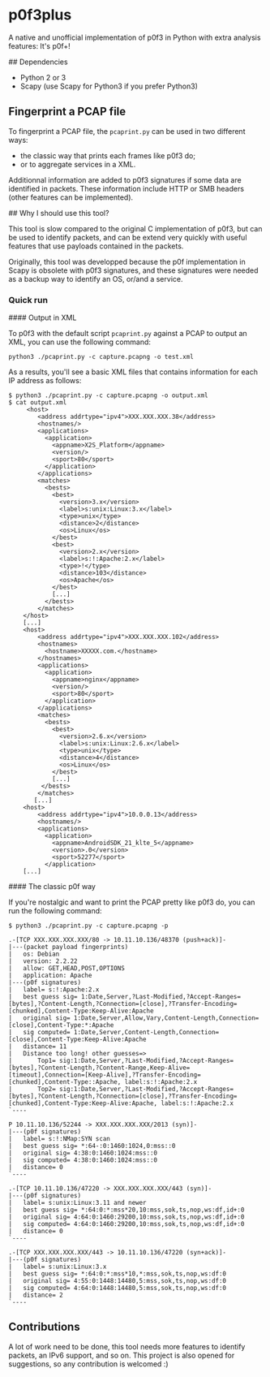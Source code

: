 # p0f3plus
A native and unofficial implementation of p0f3 in Python with extra analysis features: It's p0f+!

## Dependencies

- Python 2 or 3
- Scapy (use Scapy for Python3 if you prefer Python3)

## Fingerprint a PCAP file

To fingerprint a PCAP file, the `pcaprint.py` can be used in two different ways:

* the classic way that prints each frames like p0f3 do;
* or to aggregate services in a XML.

Additionnal information are added to p0f3 signatures if some data are 
identified in packets. These information include HTTP or SMB headers
(other features can be implemented).

## Why I should use this tool?

This tool is slow compared to the original C implementation of p0f3, but can be
used to identify packets, and can be extend very quickly with useful features that 
use payloads contained in the packets. 

Originally, this tool was developped because the p0f implementation in Scapy is
obsolete with p0f3 signatures, and these signatures were needed as a backup
way to identify an OS, or/and a service.  

### Quick run

#### Output in XML

To p0f3 with the default script `pcaprint.py` against a PCAP to output an XML,
you can use the following command:

```
python3 ./pcaprint.py -c capture.pcapng -o test.xml
```

As a results, you'll see a basic XML files that contains information for each IP address
as follows:

```
$ python3 ./pcaprint.py -c capture.pcapng -o output.xml
$ cat output.xml
     <host>
        <address addrtype="ipv4">XXX.XXX.XXX.38</address>
        <hostnames/>
        <applications>
          <application>
            <appname>X2S_Platform</appname>
            <version/>
            <sport>80</sport>
          </application>
        </applications>
        <matches>
          <bests>
            <best>
              <version>3.x</version>
              <label>s:unix:Linux:3.x</label>
              <type>unix</type>
              <distance>2</distance>
              <os>Linux</os>
            </best>
            <best>
              <version>2.x</version>
              <label>s:!:Apache:2.x</label>
              <type>!</type>
              <distance>103</distance>
              <os>Apache</os>
            </best>
            [...]
          </bests>
        </matches>
    </host>
    [...]
    <host>
        <address addrtype="ipv4">XXX.XXX.XXX.102</address>
        <hostnames>
          <hostname>XXXXX.com.</hostname>
        </hostnames>
        <applications>
          <application>
            <appname>nginx</appname>
            <version/>
            <sport>80</sport>
          </application>
        </applications>
        <matches>
          <bests>
            <best>
              <version>2.6.x</version>
              <label>s:unix:Linux:2.6.x</label>
              <type>unix</type>
              <distance>4</distance>
              <os>Linux</os>
            </best>
            [...]
         </bests>
        </matches>
       [...]
    <host>
        <address addrtype="ipv4">10.0.0.13</address>
        <hostnames/>
        <applications>
          <application>
            <appname>AndroidSDK_21_klte_5</appname>
            <version>.0</version>
            <sport>52277</sport>
          </application>
    [...] 
```

#### The classic p0f way

If you're nostalgic and want to print the PCAP pretty like p0f3 do, you can run
the following command:

```
$ python3 ./pcaprint.py -c capture.pcapng -p

.-[TCP XXX.XXX.XXX.XXX/80 -> 10.11.10.136/48370 (push+ack)]-
|---(packet payload fingerprints)
|   os: Debian
|   version: 2.2.22
|   allow: GET,HEAD,POST,OPTIONS
|   application: Apache
|---(p0f signatures)
|   label= s:!:Apache:2.x
|   best guess sig= 1:Date,Server,?Last-Modified,?Accept-Ranges=[bytes],?Content-Length,?Connection=[close],?Transfer-Encoding=[chunked],Content-Type:Keep-Alive:Apache
|   original sig= 1:Date,Server,Allow,Vary,Content-Length,Connection=[close],Content-Type:*:Apache
|   sig computed= 1:Date,Server,Content-Length,Connection=[close],Content-Type:Keep-Alive:Apache
|   distance= 11
|   Distance too long! other guesses=>
|       Top1= sig:1:Date,Server,?Last-Modified,?Accept-Ranges=[bytes],?Content-Length,?Content-Range,Keep-Alive=[timeout],Connection=[Keep-Alive],?Transfer-Encoding=[chunked],Content-Type::Apache, label:s:!:Apache:2.x
|       Top2= sig:1:Date,Server,?Last-Modified,?Accept-Ranges=[bytes],?Content-Length,?Connection=[close],?Transfer-Encoding=[chunked],Content-Type:Keep-Alive:Apache, label:s:!:Apache:2.x
`----

P 10.11.10.136/52244 -> XXX.XXX.XXX.XXX/2013 (syn)]-
|---(p0f signatures)
|   label= s:!:NMap:SYN scan
|   best guess sig= *:64-:0:1460:1024,0:mss::0
|   original sig= 4:38:0:1460:1024:mss::0
|   sig computed= 4:38:0:1460:1024:mss::0
|   distance= 0
`----

.-[TCP 10.11.10.136/47220 -> XXX.XXX.XXX.XXX/443 (syn)]-
|---(p0f signatures)
|   label= s:unix:Linux:3.11 and newer
|   best guess sig= *:64:0:*:mss*20,10:mss,sok,ts,nop,ws:df,id+:0
|   original sig= 4:64:0:1460:29200,10:mss,sok,ts,nop,ws:df,id+:0
|   sig computed= 4:64:0:1460:29200,10:mss,sok,ts,nop,ws:df,id+:0
|   distance= 0
`----

.-[TCP XXX.XXX.XXX.XXX/443 -> 10.11.10.136/47220 (syn+ack)]-
|---(p0f signatures)
|   label= s:unix:Linux:3.x
|   best guess sig= *:64:0:*:mss*10,*:mss,sok,ts,nop,ws:df:0
|   original sig= 4:55:0:1448:14480,5:mss,sok,ts,nop,ws:df:0
|   sig computed= 4:64:0:1448:14480,5:mss,sok,ts,nop,ws:df:0
|   distance= 2
`----
```

## Contributions

A lot of work need to be done, this tool needs more features to identify packets, an IPv6 support, and so on. 
This project is also opened for suggestions, so any contribution is welcomed :) 

